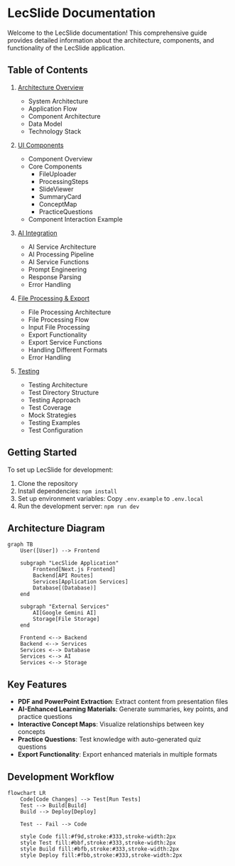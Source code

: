 # LecSlide Documentation

Welcome to the LecSlide documentation! This comprehensive guide provides detailed information about the architecture, components, and functionality of the LecSlide application.

## Table of Contents

1. [Architecture Overview](architecture.md)
   - System Architecture
   - Application Flow
   - Component Architecture
   - Data Model
   - Technology Stack

2. [UI Components](components.md)
   - Component Overview
   - Core Components
     - FileUploader
     - ProcessingSteps
     - SlideViewer
     - SummaryCard
     - ConceptMap
     - PracticeQuestions
   - Component Interaction Example

3. [AI Integration](ai-integration.md)
   - AI Service Architecture
   - AI Processing Pipeline
   - AI Service Functions
   - Prompt Engineering
   - Response Parsing
   - Error Handling

4. [File Processing & Export](file-processing.md)
   - File Processing Architecture
   - File Processing Flow
   - Input File Processing
   - Export Functionality
   - Export Service Functions
   - Handling Different Formats
   - Error Handling

5. [Testing](testing.md)
   - Testing Architecture
   - Test Directory Structure
   - Testing Approach
   - Test Coverage
   - Mock Strategies
   - Testing Examples
   - Test Configuration

## Getting Started

To set up LecSlide for development:

1. Clone the repository
2. Install dependencies: `npm install`
3. Set up environment variables: Copy `.env.example` to `.env.local`
4. Run the development server: `npm run dev`

## Architecture Diagram

```mermaid
graph TB
    User([User]) --> Frontend
    
    subgraph "LecSlide Application"
        Frontend[Next.js Frontend]
        Backend[API Routes]
        Services[Application Services]
        Database[(Database)]
    end
    
    subgraph "External Services"
        AI[Google Gemini AI]
        Storage[File Storage]
    end
    
    Frontend <--> Backend
    Backend <--> Services
    Services <--> Database
    Services <--> AI
    Services <--> Storage
```

## Key Features

- **PDF and PowerPoint Extraction**: Extract content from presentation files
- **AI-Enhanced Learning Materials**: Generate summaries, key points, and practice questions
- **Interactive Concept Maps**: Visualize relationships between key concepts
- **Practice Questions**: Test knowledge with auto-generated quiz questions
- **Export Functionality**: Export enhanced materials in multiple formats

## Development Workflow

```mermaid
flowchart LR
    Code[Code Changes] --> Test[Run Tests]
    Test --> Build[Build]
    Build --> Deploy[Deploy]
    
    Test -- Fail --> Code
    
    style Code fill:#f9d,stroke:#333,stroke-width:2px
    style Test fill:#bbf,stroke:#333,stroke-width:2px
    style Build fill:#bfb,stroke:#333,stroke-width:2px
    style Deploy fill:#fbb,stroke:#333,stroke-width:2px
``` 